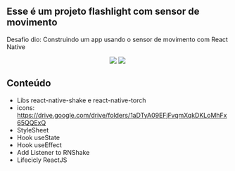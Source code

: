 ## Esse é um projeto flashlight com sensor de movimento

Desafio dio: Construindo um app usando o sensor de movimento com React Native

<p align="center">
  <img src="https://user-images.githubusercontent.com/28990749/165650549-07daaabe-15fa-432e-9146-71bae90e43b0.png" />
  
  <img src="https://user-images.githubusercontent.com/28990749/165650568-afdd77ea-fa79-488c-ac0b-13c9ecce847c.png" />
</p>

## Conteúdo 

- Libs react-native-shake e react-native-torch
- icons: https://drive.google.com/drive/folders/1aDTyA09EFjFvqmXqkDKLoMhFx65QQExQ
- StyleSheet
- Hook useState
- Hook useEffect
- Add Listener to RNShake
- Lifecicly ReactJS
